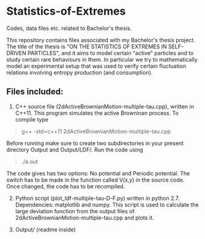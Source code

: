 # Statistics-of-Extremes
Codes, data files etc. related to Bachelor's thesis.

This repository contains files associated with my Bachelor's thesis project. The title of the thesis is "ON THE STATISTICS OF EXTREMES IN SELF-DRIVEN PARTICLES", and it aims to model certain "active" particles and to study certain rare behaviours in them.
In particular we try to mathematically model an experimental setup that was used to verify certain fluctuation relations involving entropy production (and consumption).

## Files included:
1) C++ source file (2dActiveBrownianMotion-multiple-tau.cpp), written in C++11. This program simulates the active Browninan process. To compile type
> g++ -std=c++11 2dActiveBrownianMotion-multiple-tau.cpp

Before running make sure to create two subdirectories in your present directory Output and Output/LDF/. Run the code using
>./a.out

The code gives has two options: No potential and Periodic potential. The switch has to be made in the function called V(x,y) in the source code. Once changed, the code has to be recompiled.

2) Python script (plot_ldf-multiple-tau-D-F.py) written in python 2.7. Dependencies: matplotlib and numpy. This script is used to calculate the large deviation function from the output files of 2dActiveBrownianMotion-multiple-tau.cpp and plots it. 

3) Output/ (readme inside)
